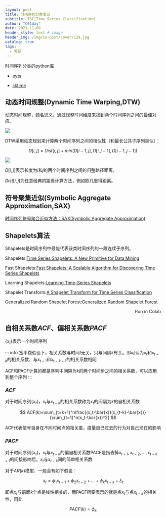 ```yaml
---
layout: post
title: 时间序列分类笔记
subtitle: TSC(Time Series Classification)
author: "C01day"
date: 2021-11-09
header_style: text # image
header_img: /img/in-post/cover/119.jpg
catalog: true
tags:
  - 笔记
---
```


时间序列分类的python库
- [pyts](https://pyts.readthedocs.io/en/stable/)

- [sktime](https://www.sktime.org/en/stable/)

## 动态时间规整(Dynamic Time Warping,DTW)

动态时间规整，顾名思义，通过规整时间维度来找到两个时间序列之间的最佳对应。

![](https://i.loli.net/2021/11/09/uRE1nxUIZjPzBHY.jpg)

DTW采用动态规划来计算两个时间序列之间的相似性（和最长公共子序列类似）：

$$
D[i,j]=Dist[i,j]+min(D[i-1,j],D[i,j-1],D[i-1,j-1])
$$

![](https://i.loli.net/2021/11/09/xLaqgAhV3lNoRE1.jpg)

$D[i,j]$表示长度为$i$和$j$的两个时间序列之间的归整路径距离。

$Dist[i,j]$为任意经典的距离计算方法，例如欧几里得距离。

## 符号聚集近似(Symbolic Aggregate Approximation,SAX)

[时间序列符号聚合近似方法：SAX(Symbolic Aggregate Approximation)](https://zhuanlan.zhihu.com/p/340483923)

## Shapelets算法

Shapelets是时间序列中最能代表该类时间序列的一段连续子序列。

Shapelets:[Time Series Shapelets: A New Primitive for Data Mining](https://www.cs.ucr.edu/~eamonn/shaplet.pdf)

Fast Shapelets:[Fast Shapelets: A Scalable Algorithm for Discovering Time Series Shapelets](https://www.cs.ucr.edu/~eamonn/SDM_FastShapelets.pdf)

Learning Shapelets:[Learning Time-Series Shapelets](https://www.ismll.uni-hildesheim.de/pub/pdfs/grabocka2014e-kdd.pdf)

Shapelet Transform:[A Shapelet Transform for Time Series Classification](https://ueaeprints.uea.ac.uk/id/eprint/40201/1/LinesKDD2012.pdf)

Generalized Random Shapelet Forest:[Generalized Random Shapelet Forest](http://pdf.xuebalib.com:1262/xuebalib.com.4844.pdf)

<el-row>
<el-col :span="6">
<el-card shadow="always" style="border-radius:8px; align-items:center;">
<a target="_blank" style="text-decoration:none; color:#202124; margin:auto; display:flex; align-items: center;" href="https://colab.research.google.com/drive/1slow3kX4bFWi0Z4USE1X9BvxazGqVsFp?usp=sharing">
<img :src="$withBase('/img/colab_logo.png')" style="margin:auto;"/>Run in Colab
</a>
</el-card>
</el-col>
</el-row>

## 自相关系数$ACF$、偏相关系数$PACF$

$\{x_t\}$表示一个时间序列

::: info
宽平稳假设下，相关系数与时间$t$无关，只与间隔$k$有关。即可认为$x_t$和$x_{t-k}$的相关系数，与$x_{t-1}$和$x_{t-k-1}$的相关系数相同

ACF和PACF计算的都是序列中间隔为$k$的两个时间步之间的相关系数，可以应用到整个序列
:::

### $ACF$

对于时间序列$\{x_t\}$，$x_t$与$x_{t-k}$的相关系数称为$x_t$的间隔为$k$的自相关系数

$$
ACF(k)=\sum_{t=k+1}^n\frac{(x_t-\bar{x})(x_{t-k}-\bar{x})}{\sum_{t=1}^n(x_t-\bar{x})^2}
$$

ACF代表信号自身在不同时间点的相关度，度量自己过去的行为对自己现在的影响

### $PACF$

对于时间序列$\{x_t\}$，$x_t$与$x_{t-k}$的偏自相关系数PACF是指去掉$x_{t-1},x_{t-2},\dots,x_{t-k+1}$的间接影响后，$x_t$与$x_{t-k}$间的简单相关系数

对于$AR(k)$模型，一般会有如下假设：

$$
x_t=\phi_1 x_{t-1}+\phi_2 x_{t-2}+\dots+\phi_k x_{t-k}+\xi_t
$$

即点$x_t$与前面$k$个点是线性相关的，而PACF所要表示的就是点$x_{t}$与点$x_{t-k}$的相关性，因此

$$PACF(k)=\phi_k$$



